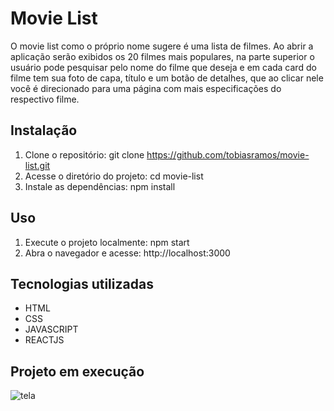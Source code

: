 # Movie List

O movie list como o próprio nome sugere é uma lista de filmes. Ao abrir a aplicação serão exibidos os 20 filmes mais populares, na parte superior o usuário pode pesquisar pelo nome do filme que deseja e em cada card do filme tem sua foto de capa, título e um botão de detalhes, que ao clicar nele você é direcionado para uma página com mais especificações do respectivo filme. 

## Instalação

1. Clone o repositório: git clone https://github.com/tobiasramos/movie-list.git
2. Acesse o diretório do projeto: cd movie-list
3. Instale as dependências: npm install

## Uso

1. Execute o projeto localmente: npm start
2. Abra o navegador e acesse: http://localhost:3000

## Tecnologias utilizadas

- HTML
- CSS
- JAVASCRIPT
- REACTJS

## Projeto em execução

![tela](./tela.gif)
